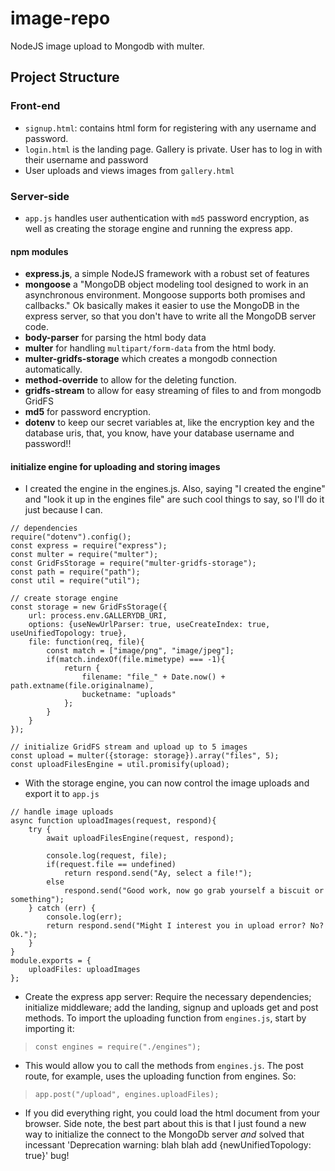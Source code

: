 # image-repo
NodeJS image upload to Mongodb with multer.


## Project Structure
### Front-end
- `signup.html`: contains html form for registering with any username and password.
- `login.html` is the landing page. Gallery is private. User has to log in with their username and password
- User uploads and views images from `gallery.html`


### Server-side
- `app.js` handles user authentication with `md5` password encryption, as well as creating the storage engine and running the express app.

#### npm modules
- **express.js**, a simple NodeJS framework with a robust set of features
- **mongoose** a "MongoDB object modeling tool designed to work in an asynchronous environment. Mongoose supports both promises and callbacks." Ok basically makes it easier to use the MongoDB in the express server, so that you don't have to write all the MongoDB server code.
- **body-parser** for parsing the html body data
- **multer** for handling `multipart/form-data` from the html body.
- **multer-gridfs-storage** which creates a mongodb connection automatically.
- **method-override** to allow for the deleting function.
- **gridfs-stream** to allow for easy streaming of files to and from mongodb GridFS
- **md5** for password encryption.
- **dotenv** to keep our secret variables at, like the encryption key and the database uris, that, you know, have your database username and password!!

#### initialize engine for uploading and storing images
- I created the engine in the engines.js. Also, saying "I created the engine" and "look it up in the engines file" are such cool things to say, so I'll do it just because I can.
```
// dependencies
require("dotenv").config();
const express = require("express");
const multer = require("multer");
const GridFsStorage = require("multer-gridfs-storage");
const path = require("path");
const util = require("util");

// create storage engine
const storage = new GridFsStorage({
    url: process.env.GALLERYDB_URI,
    options: {useNewUrlParser: true, useCreateIndex: true, useUnifiedTopology: true},
    file: function(req, file){
        const match = ["image/png", "image/jpeg"];
        if(match.indexOf(file.mimetype) === -1){
            return {
                filename: "file_" + Date.now() + path.extname(file.originalname),
                bucketname: "uploads"
            };
        }
    }
});

// initialize GridFS stream and upload up to 5 images
const upload = multer({storage: storage}).array("files", 5);
const uploadFilesEngine = util.promisify(upload);
```

- With the storage engine, you can now control the image uploads and export it to `app.js`
```
// handle image uploads
async function uploadImages(request, respond){
    try {
        await uploadFilesEngine(request, respond);

        console.log(request, file);
        if(request.file == undefined)
            return respond.send("Ay, select a file!");
        else
            respond.send("Good work, now go grab yourself a biscuit or something");
    } catch (err) {
        console.log(err);
        return respond.send("Might I interest you in upload error? No? Ok.");
    }
}
module.exports = {
    uploadFiles: uploadImages
};
```

- Create the express app server: Require the necessary dependencies; initialize middleware; add the landing, signup and uploads get and post methods. To import the uploading function from `engines.js`, start by importing it:
> `const engines = require("./engines");`
- This would allow you to call the methods from `engines.js`. The post route, for example, uses the uploading function from engines. So:
> `app.post("/upload", engines.uploadFiles);`

- If you did everything right, you could load the html document from your browser. Side note, the best part about this is that I just found a new way to initialize the connect to the MongoDb server _and_ solved that incessant 'Deprecation warning: blah blah add {newUnifiedTopology: true}' bug! 
